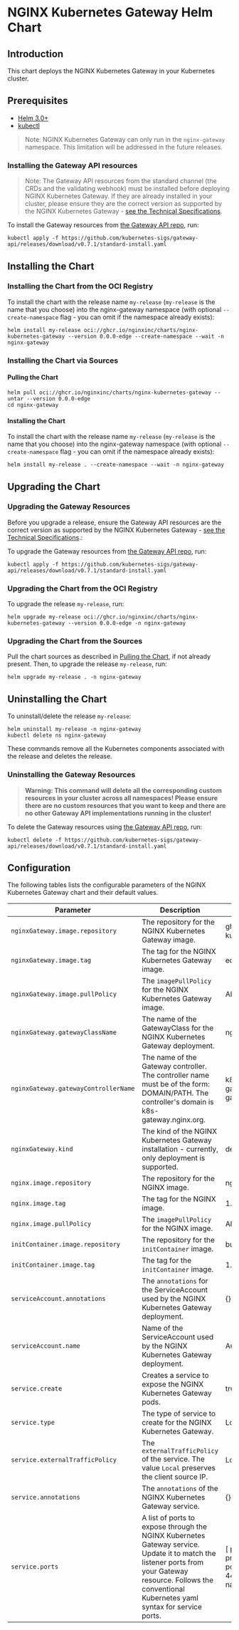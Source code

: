 # NGINX Kubernetes Gateway Helm Chart

## Introduction

This chart deploys the NGINX Kubernetes Gateway in your Kubernetes cluster.

## Prerequisites

- [Helm 3.0+](https://helm.sh/docs/intro/install/)
- [kubectl](https://kubernetes.io/docs/tasks/tools/)

> Note: NGINX Kubernetes Gateway can only run in the `nginx-gateway` namespace. This limitation will be addressed in
the future releases.

### Installing the Gateway API resources

> Note: The Gateway API resources from the standard channel (the CRDs and the validating webhook) must be installed
before deploying NGINX Kubernetes Gateway. If they are already installed in your cluster, please ensure they are the
correct version as supported by the NGINX Kubernetes Gateway -
[see the Technical Specifications](../../README.md#technical-specifications).

To install the Gateway resources from [the Gateway API repo](https://github.com/kubernetes-sigs/gateway-api), run:

```shell
kubectl apply -f https://github.com/kubernetes-sigs/gateway-api/releases/download/v0.7.1/standard-install.yaml
```

## Installing the Chart

### Installing the Chart from the OCI Registry

To install the chart with the release name `my-release` (`my-release` is the name that you choose) into the
nginx-gateway namespace (with optional `--create-namespace` flag - you can omit if the namespace already exists):

```shell
helm install my-release oci://ghcr.io/nginxinc/charts/nginx-kubernetes-gateway --version 0.0.0-edge --create-namespace --wait -n nginx-gateway
```

### Installing the Chart via Sources

#### Pulling the Chart

```shell
helm pull oci://ghcr.io/nginxinc/charts/nginx-kubernetes-gateway --untar --version 0.0.0-edge
cd nginx-gateway
```

#### Installing the Chart

To install the chart with the release name `my-release` (`my-release` is the name that you choose) into the
nginx-gateway namespace (with optional `--create-namespace` flag - you can omit if the namespace already exists):

```shell
helm install my-release . --create-namespace --wait -n nginx-gateway
```

## Upgrading the Chart
### Upgrading the Gateway Resources
Before you upgrade a release, ensure the Gateway API resources are the correct version as supported by the NGINX
Kubernetes Gateway - [see the Technical Specifications](../../README.md#technical-specifications).:

To upgrade the Gateway resources from [the Gateway API repo](https://github.com/kubernetes-sigs/gateway-api), run:

```shell
kubectl apply -f https://github.com/kubernetes-sigs/gateway-api/releases/download/v0.7.1/standard-install.yaml
```

### Upgrading the Chart from the OCI Registry
To upgrade the release `my-release`, run:

```shell
helm upgrade my-release oci://ghcr.io/nginxinc/charts/nginx-kubernetes-gateway --version 0.0.0-edge -n nginx-gateway
```

### Upgrading the Chart from the Sources

Pull the chart sources as described in [Pulling the Chart](#pulling-the-chart), if not already present. Then, to upgrade
the release `my-release`, run:

```shell
helm upgrade my-release . -n nginx-gateway
```

## Uninstalling the Chart

To uninstall/delete the release `my-release`:

```shell
helm uninstall my-release -n nginx-gateway
kubectl delete ns nginx-gateway
```

These commands remove all the Kubernetes components associated with the release and deletes the release.

### Uninstalling the Gateway Resources

>**Warning: This command will delete all the corresponding custom resources in your cluster across all namespaces!
Please ensure there are no custom resources that you want to keep and there are no other Gateway API implementations
running in the cluster!**

To delete the Gateway resources using [the Gateway API repo](https://github.com/kubernetes-sigs/gateway-api), run:

```shell
kubectl delete -f https://github.com/kubernetes-sigs/gateway-api/releases/download/v0.7.1/standard-install.yaml
```

## Configuration

The following tables lists the configurable parameters of the NGINX Kubernetes Gateway chart and their default values.

|Parameter | Description | Default Value |
| --- | --- | --- |
|`nginxGateway.image.repository` | The repository for the NGINX Kubernetes Gateway image. | ghcr.io/nginxinc/nginx-kubernetes-gateway |
|`nginxGateway.image.tag` | The tag for the NGINX Kubernetes Gateway image. | edge |
|`nginxGateway.image.pullPolicy` | The `imagePullPolicy` for the NGINX Kubernetes Gateway image. | Always |
|`nginxGateway.gatewayClassName` | The name of the GatewayClass for the NGINX Kubernetes Gateway deployment. | nginx |
|`nginxGateway.gatewayControllerName` | The name of the Gateway controller. The controller name must be of the form: DOMAIN/PATH. The controller's domain is k8s-gateway.nginx.org. | k8s-gateway.nginx.org/nginx-gateway-controller |
|`nginxGateway.kind` | The kind of the NGINX Kubernetes Gateway installation - currently, only deployment is supported. | deployment |
|`nginx.image.repository` | The repository for the NGINX image. | nginx |
|`nginx.image.tag` | The tag for the NGINX image. | 1.25 |
|`nginx.image.pullPolicy` | The `imagePullPolicy` for the NGINX image. | Always |
|`initContainer.image.repository` | The repository for the `initContainer` image. | busybox |
|`initContainer.image.tag` | The tag for the `initContainer` image. | 1.36 |
|`serviceAccount.annotations` | The `annotations` for the ServiceAccount used by the NGINX Kubernetes Gateway deployment. | {} |
|`serviceAccount.name` | Name of the ServiceAccount used by the NGINX Kubernetes Gateway deployment. | Autogenerated |
|`service.create` | Creates a service to expose the NGINX Kubernetes Gateway pods. | true |
|`service.type` | The type of service to create for the NGINX Kubernetes Gateway. | Loadbalancer |
|`service.externalTrafficPolicy` | The `externalTrafficPolicy` of the service. The value `Local` preserves the client source IP. | Local |
|`service.annotations` | The `annotations` of the NGINX Kubernetes Gateway service. | {} |
|`service.ports` | A list of ports to expose through the NGINX Kubernetes Gateway service. Update it to match the listener ports from your Gateway resource. Follows the conventional Kubernetes yaml syntax for service ports. | [ port: 80, targetPort: 80, protocol: TCP, name: http; port: 443, targetPort: 443, protocol: TCP, name: https ] |
